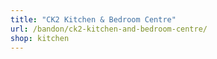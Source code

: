 ```yaml
---
title: "CK2 Kitchen & Bedroom Centre"
url: /bandon/ck2-kitchen-and-bedroom-centre/
shop: kitchen
---
```

